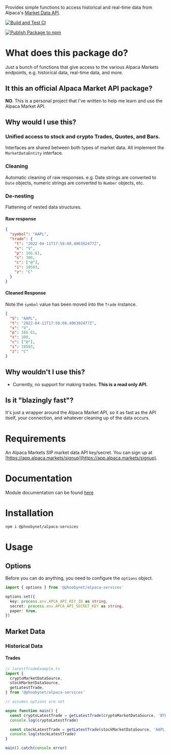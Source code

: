 Provides simple functions to access historical and real-time data from Alpaca's [Market Data API](https://alpaca.markets/docs/api-references/market-data-api/).

[![Build and Test CI](https://github.com/phoobynet/alpaca-services/actions/workflows/actions.yml/badge.svg)](https://github.com/phoobynet/alpaca-services/actions/workflows/actions.yml)

[![Publish Package to npm](https://github.com/phoobynet/alpaca-services/actions/workflows/release.yml/badge.svg)](https://github.com/phoobynet/alpaca-services/actions/workflows/release.yml)

# What does this package do?

Just a bunch of functions that give access to the various Alpaca Markets endpoints, e.g. historical data, real-time data, and more.

## It this an official Alpaca Market API package?

**NO**. This is a personal project that I've written to help me learn and use the Alpaca Market API.

## Why would I use this?

### Unified access to stock and crypto Trades, Quotes, and Bars.

Interfaces are shared between both types of market data. All implement the `MarketDataEntity` interface.

### Cleaning

Automatic cleaning of raw responses. e.g. Date strings are converted to `Date` objects, numeric strings are converted to `Number` objects, etc.

### De-nesting

Flattening of nested data structures.

#### Raw response

```json
{
  "symbol": "AAPL",
  "trade": {
    "t": "2022-04-11T17:56:08.406302477Z",
    "x": "V",
    "p": 166.81,
    "s": 300,
    "c": ["@"],
    "i": 10503,
    "z": "C"
  }
}
```

#### Cleaned Response

Note the `symbol` value has been moved into the `Trade` instance.

```json
{
  "S": "AAPL",
  "t": "2022-04-11T17:56:08.406302477Z",
  "x": "V",
  "p": 166.81,
  "s": 300,
  "c": ["@"],
  "i": 10503,
  "z": "C"
}
```

## Why wouldn't I use this?

- Currently, no support for making trades. **This is a read only API.**

## Is it "blazingly fast"?

It's just a wrapper around the Alpaca Market API, so it as fast as the API itself, your connection, and whatever cleaning up of the data occurs.

# Requirements

An Alpaca Markets SIP market data API key/secret. You can sign up at [https://app.alpaca.markets/signup](https://app.alpaca.markets/signup).

# Documentation

Module documentation can be found [here](https://phoobynet.github.io/alpaca-services/modules.html)

# Installation

```bash
npm i @phoobynet/alpaca-services
```

# Usage

## Options

Before you can do anything, you need to configure the `options` object.

```typescript
import { options } from '@phoobynet/alpaca-services'

options.set({
  key: process.env.APCA_API_KEY_ID as string,
  secret: process.env.APCA_API_SECRET_KEY as string,
  paper: true,
})
```

## Market Data

### Historical Data

#### Trades

```typescript
// latestTradeExample.ts
import {
  cryptoMarketDataSource,
  stockMarketDataSource,
  getLatestTrade,
} from '@phoobynet/alpaca-services'

// assumes options are set

async function main() {
  const cryptoLatestTrade = getLatestTrade(cryptoMarketDataSource, 'BTCUSD')
  console.log(cryptoLatestTrade)

  const stockLatestTrade = getLatestTrade(stockMarketDataSource, 'AAPL')
  console.log(stockLatestTrade)
}

main().catch(console.error)
```
